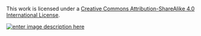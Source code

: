 This work is licensed under a [Creative Commons Attribution-ShareAlike 4.0 International License](http://creativecommons.org/licenses/by-sa/4.0/).



[![enter image description here](https://i.creativecommons.org/l/by-sa/4.0/80x15.png)](http://creativecommons.org/licenses/by-sa/4.0/)